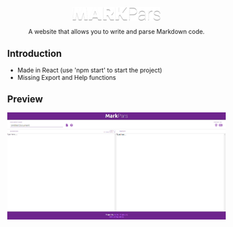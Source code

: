 <p align="center">
  <img src="src/images/logo.png" alt="Logo" style="width: 40%">

  <p align="center">
    A website that allows you to write and parse Markdown code.
  </p>
</p>
  
## Introduction
- Made in React (use 'npm start' to start the project)
- Missing Export and Help functions 

## Preview
![Preview1](src/images/preview.png 'Preview 1')
